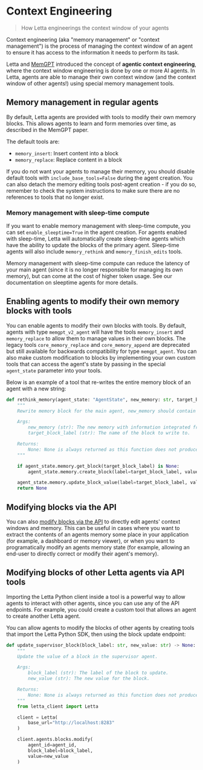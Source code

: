 # Context Engineering

> How Letta engineerings the context window of your agents

Context engineering (aka "memory management" or "context management") is the process of managing the context window of an agent to ensure it has access to the information it needs to perform its task.

Letta and [MemGPT](https://arxiv.org/abs/2310.08560) introduced the concept of **agentic context engineering**, where the context window engineering is done by one or more AI agents. In Letta, agents are able to manage their own context window (and the context window of other agents!) using special memory management tools.

## Memory management in regular agents

By default, Letta agents are provided with tools to modify their own memory blocks. This allows agents to learn and form memories over time, as described in the MemGPT paper.

The default tools are:

* `memory_insert`: Insert content into a block
* `memory_replace`: Replace content in a block

If you do not want your agents to manage their memory, you should disable default tools with `include_base_tools=False` during the agent creation. You can also detach the memory editing tools post-agent creation - if you do so, remember to check the system instructions to make sure there are no references to tools that no longer exist.

### Memory management with sleep-time compute

If you want to enable memory management with sleep-time compute, you can set `enable_sleeptime=True` in the agent creation. For agents enabled with sleep-time, Letta will automatically create sleep-time agents which have the ability to update the blocks of the primary agent. Sleep-time agents will also include `memory_rethink` and `memory_finish_edits` tools.

Memory management with sleep-time compute can reduce the latency of your main agent (since it is no longer responsible for managing its own memory), but can come at the cost of higher token usage. See our documentation on sleeptime agents for more details.

## Enabling agents to modify their own memory blocks with tools

You can enable agents to modify their own blocks with tools. By default, agents with type `memgpt_v2_agent` will have the tools `memory_insert` and `memory_replace` to allow them to manage values in their own blocks. The legacy tools `core_memory_replace` and `core_memory_append` are deprecated but still available for backwards compatibility for type `memgpt_agent`. You can also make custom modification to blocks by implementing your own custom tools that can access the agent's state by passing in the special `agent_state` parameter into your tools.

Below is an example of a tool that re-writes the entire memory block of an agent with a new string:

```python
def rethink_memory(agent_state: "AgentState", new_memory: str, target_block_label: str) -> None:
    """
    Rewrite memory block for the main agent, new_memory should contain all current information from the block that is not outdated or inconsistent, integrating any new information, resulting in a new memory block that is organized, readable, and comprehensive.

    Args:
        new_memory (str): The new memory with information integrated from the memory block. If there is no new information, then this should be the same as the content in the source block.
        target_block_label (str): The name of the block to write to.

    Returns:
        None: None is always returned as this function does not produce a response.
    """

    if agent_state.memory.get_block(target_block_label) is None:
        agent_state.memory.create_block(label=target_block_label, value=new_memory)

    agent_state.memory.update_block_value(label=target_block_label, value=new_memory)
    return None
```

## Modifying blocks via the API

You can also [modify blocks via the API](/api-reference/agents/blocks/modify) to directly edit agents' context windows and memory. This can be useful in cases where you want to extract the contents of an agents memory some place in your application (for example, a dashboard or memory viewer), or when you want to programatically modify an agents memory state (for example, allowing an end-user to directly correct or modify their agent's memory).

## Modifying blocks of other Letta agents via API tools

<Tip>
  Importing the Letta Python client inside a tool is a powerful way to allow agents to interact with other agents, since you can use any of the API endpoints. For example, you could create a custom tool that allows an agent to create another Letta agent.
</Tip>

You can allow agents to modify the blocks of other agents by creating tools that import the Letta Python SDK, then using the block update endpoint:

```python maxLines=50
def update_supervisor_block(block_label: str, new_value: str) -> None:
    """
    Update the value of a block in the supervisor agent.

    Args:
        block_label (str): The label of the block to update.
        new_value (str): The new value for the block.

    Returns:
        None: None is always returned as this function does not produce a response.
    """
    from letta_client import Letta

    client = Letta(
        base_url="http://localhost:8283"
    )

    client.agents.blocks.modify(
        agent_id=agent_id,
        block_label=block_label,
        value=new_value
    )
```
